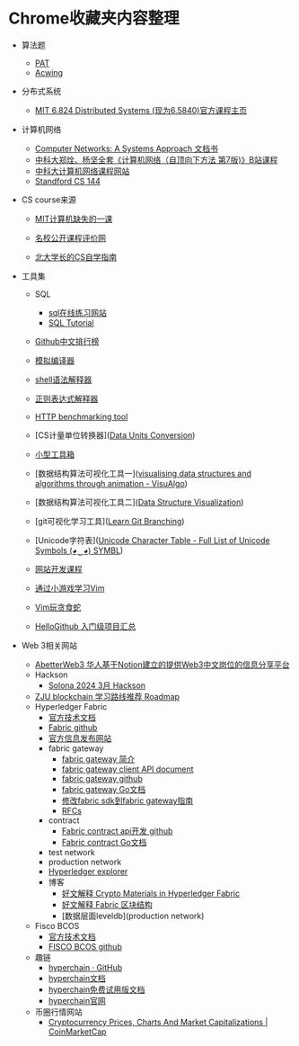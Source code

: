 # Chrome收藏夹内容整理

- 算法题

  - [PAT](https://pintia.cn/problem-sets/994805342720868352/exam/problems/type/7)
  - [Acwing](https://www.acwing.com/activity/)
- 分布式系统

  - [MIT 6.824 Distributed Systems (现为6.5840)官方课程主页](https://pdos.csail.mit.edu/6.824/schedule.html)
- 计算机网络

  - [Computer Networks: A Systems Approach 文档书](https://book.systemsapproach.org/index.html)
  - [中科大郑烇、杨坚全套《计算机网络（自顶向下方法 第7版)》B站课程](https://www.bilibili.com/video/BV1JV411t7ow/)
  - [中科大计算机网络课程网站](http://staff.ustc.edu.cn/~qzheng/teaching.html)
  - [Standford CS 144](https://cs144.github.io/)
- CS course来源

  - [MIT计算机缺失的一课](https://missing-semester-cn.github.io/)

  - [名校公开课程评价网](https://conanhujinming.github.io/comments-for-awesome-courses/)
  - [北大学长的CS自学指南](https://csdiy.wiki/)
- 工具集

  - SQL

    - [sql在线练习网站](https://www.sqlfiddle.com/)
    - [SQL Tutorial](https://sqlzoo.net/wiki/SQL_Tutorial)

  - [Github中文排行榜](https://github.com/GrowingGit/GitHub-Chinese-Top-Charts)
  - [模拟编译器](https://godbolt.org/)

  - [shell语法解释器](https://explainshell.com/)

  - [正则表达式解释器](https://regex101.com/)

  - [HTTP benchmarking tool](https://github.com/wg/wrk)

  - [CS计量单位转换器]([Data Units Conversion](https://www.gbmb.org/))

  - [小型工具箱](https://tools.fun/)

  - [数据结构算法可视化工具一]([visualising data structures and algorithms through animation - VisuAlgo](https://visualgo.net/en))

  - [数据结构算法可视化工具二]([Data Structure Visualization](https://www.cs.usfca.edu/~galles/visualization/Algorithms.html))

  - [git可视化学习工具]([Learn Git Branching](https://learngitbranching.js.org/?locale=zh_CN))

  - [Unicode字符表]([Unicode Character Table - Full List of Unicode Symbols (◕‿◕) SYMBL](https://symbl.cc/en/unicode/table/#ethiopic))

  - [网站开发课程](https://peppel-g.github.io/course-material/courses/web-development-fundamentals/)

  - [通过小游戏学习Vim](https://vim-adventures.com/)

  - [Vim玩贪食蛇](https://vimsnake.com/)

  - [HelloGithub 入门级项目汇总](https://hellogithub.com/?sort_by=last&tid=WxuLqCrUNF)


- Web 3相关网站

  - [AbetterWeb3 华人基于Notion建立的提供Web3中文岗位的信息分享平台](https://abetterweb3.notion.site/abetterweb3-7ce334dcf8524cb79a5894bdd784ddb4)
  - Hackson
    - [Solona 2024 3月 Hackson](https://arena.colosseum.org/posts)
  - [ZJU blockchain 学习路线推荐 Roadmap](https://github.com/Blockchain-zju/blockchainer-roadmap)
  - Hyperledger Fabric
    - [官方技术文档](https://hyperledger-fabric.readthedocs.io/en/release-2.5/getting_started.html)
    - [Fabric github](https://github.com/hyperledger/fabric)
    - [官方信息发布网站](https://lists.hyperledger.org/g/fabric)
    - fabric gateway
      - [fabric gateway 简介](https://hyperledger-fabric.readthedocs.io/en/release-2.5/whatsnew.html#fabric-gateway)
      - [fabric gateway client API document](https://hyperledger.github.io/fabric-gateway/)
      - [fabric gateway github](https://github.com/hyperledger/fabric-gateway)
      - [fabric gateway Go文档](https://pkg.go.dev/github.com/hyperledger/fabric-gateway/pkg/client)
      - [修改fabric sdk到fabric gateway指南](https://hyperledger.github.io/fabric-gateway/migration)
      - [RFCs](https://hyperledger.github.io/fabric-rfcs/text/0000-fabric-gateway.html)
    - contract
      - [Fabric contract api开发 github](https://github.com/hyperledger/fabric-contract-api-go)
      - [Fabric contract Go文档](https://pkg.go.dev/github.com/hyperledger/fabric-contract-api-go@v1.2.1/contractapi#Contract)
    - test network
    - production network
    - [Hyperledger explorer](https://github.com/hyperledger-labs/blockchain-explorer)
    - 博客
      - [好文解释 Crypto Materials in Hyperledger Fabric](https://kctheservant.medium.com/two-ways-to-generate-crypto-materials-in-hyperledger-fabric-cryptogen-and-ca-server-36d3c3e2daad)
      - [好文解释 Fabric 区块结构](https://www.cnblogs.com/yimeixiaobai1314/p/14359395.html)
      - [数据层面leveldb](production network)
  - Fisco BCOS
    - [官方技术文档](https://fisco-bcos-doc.readthedocs.io/zh-cn/latest/index.html)
    - [FISCO BCOS github](https://github.com/FISCO-BCOS)
  - 趣链
    - [hyperchain · GitHub](https://github.com/hyperchain)
    - [hyperchain文档](https://hyperchain.readthedocs.io/zh-cn/latest/index.html)
    - [hyperchain免费试用版文档](https://docs.hyperchain.cn/document/overview?type=1)
    - [hyperchain官网](https://docs.hyperchain.cn/)
  - 币圈行情网站
    - [Cryptocurrency Prices, Charts And Market Capitalizations | CoinMarketCap](https://coinmarketcap.com/)

  

